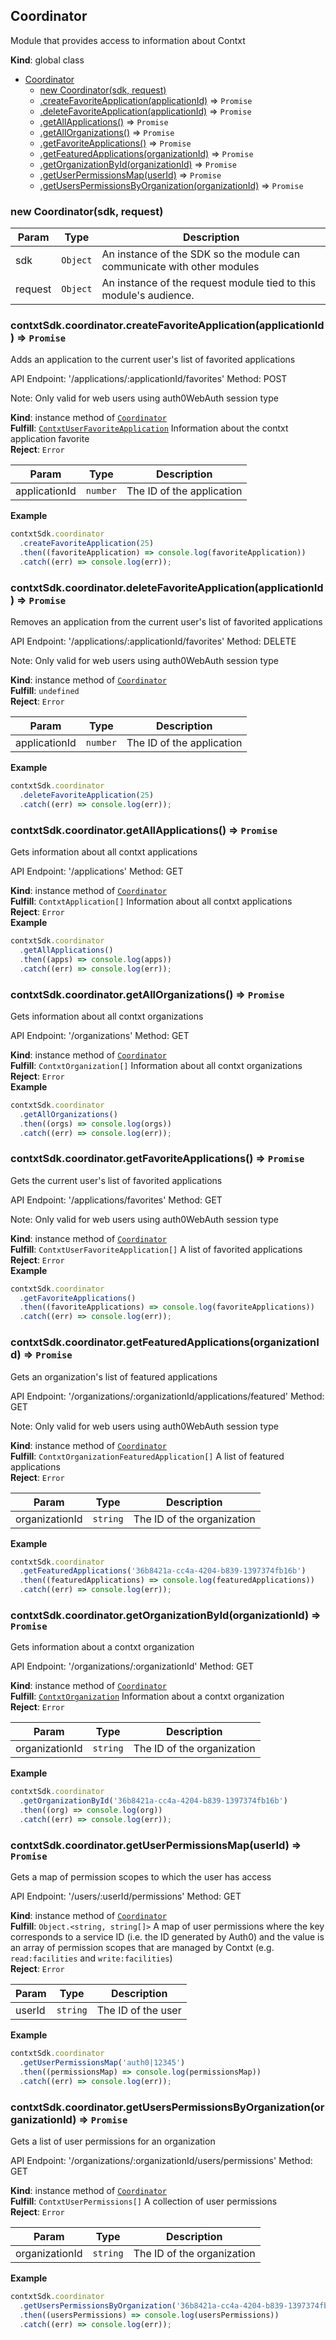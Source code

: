 <a name="Coordinator"></a>

## Coordinator
Module that provides access to information about Contxt

**Kind**: global class  

* [Coordinator](#Coordinator)
    * [new Coordinator(sdk, request)](#new_Coordinator_new)
    * [.createFavoriteApplication(applicationId)](#Coordinator+createFavoriteApplication) ⇒ <code>Promise</code>
    * [.deleteFavoriteApplication(applicationId)](#Coordinator+deleteFavoriteApplication) ⇒ <code>Promise</code>
    * [.getAllApplications()](#Coordinator+getAllApplications) ⇒ <code>Promise</code>
    * [.getAllOrganizations()](#Coordinator+getAllOrganizations) ⇒ <code>Promise</code>
    * [.getFavoriteApplications()](#Coordinator+getFavoriteApplications) ⇒ <code>Promise</code>
    * [.getFeaturedApplications(organizationId)](#Coordinator+getFeaturedApplications) ⇒ <code>Promise</code>
    * [.getOrganizationById(organizationId)](#Coordinator+getOrganizationById) ⇒ <code>Promise</code>
    * [.getUserPermissionsMap(userId)](#Coordinator+getUserPermissionsMap) ⇒ <code>Promise</code>
    * [.getUsersPermissionsByOrganization(organizationId)](#Coordinator+getUsersPermissionsByOrganization) ⇒ <code>Promise</code>

<a name="new_Coordinator_new"></a>

### new Coordinator(sdk, request)

| Param | Type | Description |
| --- | --- | --- |
| sdk | <code>Object</code> | An instance of the SDK so the module can communicate with other modules |
| request | <code>Object</code> | An instance of the request module tied to this module's audience. |

<a name="Coordinator+createFavoriteApplication"></a>

### contxtSdk.coordinator.createFavoriteApplication(applicationId) ⇒ <code>Promise</code>
Adds an application to the current user's list of favorited applications

API Endpoint: '/applications/:applicationId/favorites'
Method: POST

Note: Only valid for web users using auth0WebAuth session type

**Kind**: instance method of [<code>Coordinator</code>](#Coordinator)  
**Fulfill**: [<code>ContxtUserFavoriteApplication</code>](./Typedefs.md#ContxtUserFavoriteApplication) Information about the contxt application favorite  
**Reject**: <code>Error</code>  

| Param | Type | Description |
| --- | --- | --- |
| applicationId | <code>number</code> | The ID of the application |

**Example**  
```js
contxtSdk.coordinator
  .createFavoriteApplication(25)
  .then((favoriteApplication) => console.log(favoriteApplication))
  .catch((err) => console.log(err));
```
<a name="Coordinator+deleteFavoriteApplication"></a>

### contxtSdk.coordinator.deleteFavoriteApplication(applicationId) ⇒ <code>Promise</code>
Removes an application from the current user's list of favorited applications

API Endpoint: '/applications/:applicationId/favorites'
Method: DELETE

Note: Only valid for web users using auth0WebAuth session type

**Kind**: instance method of [<code>Coordinator</code>](#Coordinator)  
**Fulfill**: <code>undefined</code>  
**Reject**: <code>Error</code>  

| Param | Type | Description |
| --- | --- | --- |
| applicationId | <code>number</code> | The ID of the application |

**Example**  
```js
contxtSdk.coordinator
  .deleteFavoriteApplication(25)
  .catch((err) => console.log(err));
```
<a name="Coordinator+getAllApplications"></a>

### contxtSdk.coordinator.getAllApplications() ⇒ <code>Promise</code>
Gets information about all contxt applications

API Endpoint: '/applications'
Method: GET

**Kind**: instance method of [<code>Coordinator</code>](#Coordinator)  
**Fulfill**: <code>ContxtApplication[]</code> Information about all contxt applications  
**Reject**: <code>Error</code>  
**Example**  
```js
contxtSdk.coordinator
  .getAllApplications()
  .then((apps) => console.log(apps))
  .catch((err) => console.log(err));
```
<a name="Coordinator+getAllOrganizations"></a>

### contxtSdk.coordinator.getAllOrganizations() ⇒ <code>Promise</code>
Gets information about all contxt organizations

API Endpoint: '/organizations'
Method: GET

**Kind**: instance method of [<code>Coordinator</code>](#Coordinator)  
**Fulfill**: <code>ContxtOrganization[]</code> Information about all contxt organizations  
**Reject**: <code>Error</code>  
**Example**  
```js
contxtSdk.coordinator
  .getAllOrganizations()
  .then((orgs) => console.log(orgs))
  .catch((err) => console.log(err));
```
<a name="Coordinator+getFavoriteApplications"></a>

### contxtSdk.coordinator.getFavoriteApplications() ⇒ <code>Promise</code>
Gets the current user's list of favorited applications

API Endpoint: '/applications/favorites'
Method: GET

Note: Only valid for web users using auth0WebAuth session type

**Kind**: instance method of [<code>Coordinator</code>](#Coordinator)  
**Fulfill**: <code>ContxtUserFavoriteApplication[]</code> A list of favorited applications  
**Reject**: <code>Error</code>  
**Example**  
```js
contxtSdk.coordinator
  .getFavoriteApplications()
  .then((favoriteApplications) => console.log(favoriteApplications))
  .catch((err) => console.log(err));
```
<a name="Coordinator+getFeaturedApplications"></a>

### contxtSdk.coordinator.getFeaturedApplications(organizationId) ⇒ <code>Promise</code>
Gets an organization's list of featured applications

API Endpoint: '/organizations/:organizationId/applications/featured'
Method: GET

Note: Only valid for web users using auth0WebAuth session type

**Kind**: instance method of [<code>Coordinator</code>](#Coordinator)  
**Fulfill**: <code>ContxtOrganizationFeaturedApplication[]</code> A list of featured applications  
**Reject**: <code>Error</code>  

| Param | Type | Description |
| --- | --- | --- |
| organizationId | <code>string</code> | The ID of the organization |

**Example**  
```js
contxtSdk.coordinator
  .getFeaturedApplications('36b8421a-cc4a-4204-b839-1397374fb16b')
  .then((featuredApplications) => console.log(featuredApplications))
  .catch((err) => console.log(err));
```
<a name="Coordinator+getOrganizationById"></a>

### contxtSdk.coordinator.getOrganizationById(organizationId) ⇒ <code>Promise</code>
Gets information about a contxt organization

API Endpoint: '/organizations/:organizationId'
Method: GET

**Kind**: instance method of [<code>Coordinator</code>](#Coordinator)  
**Fulfill**: [<code>ContxtOrganization</code>](./Typedefs.md#ContxtOrganization) Information about a contxt organization  
**Reject**: <code>Error</code>  

| Param | Type | Description |
| --- | --- | --- |
| organizationId | <code>string</code> | The ID of the organization |

**Example**  
```js
contxtSdk.coordinator
  .getOrganizationById('36b8421a-cc4a-4204-b839-1397374fb16b')
  .then((org) => console.log(org))
  .catch((err) => console.log(err));
```
<a name="Coordinator+getUserPermissionsMap"></a>

### contxtSdk.coordinator.getUserPermissionsMap(userId) ⇒ <code>Promise</code>
Gets a map of permission scopes to which the user has access

API Endpoint: '/users/:userId/permissions'
Method: GET

**Kind**: instance method of [<code>Coordinator</code>](#Coordinator)  
**Fulfill**: <code>Object.&lt;string, string[]&gt;</code> A map of user permissions where the
  key corresponds to a service ID (i.e. the ID generated by Auth0) and the
  value is an array of permission scopes that are managed by Contxt (e.g.
  `read:facilities` and `write:facilities`)  
**Reject**: <code>Error</code>  

| Param | Type | Description |
| --- | --- | --- |
| userId | <code>string</code> | The ID of the user |

**Example**  
```js
contxtSdk.coordinator
  .getUserPermissionsMap('auth0|12345')
  .then((permissionsMap) => console.log(permissionsMap))
  .catch((err) => console.log(err));
```
<a name="Coordinator+getUsersPermissionsByOrganization"></a>

### contxtSdk.coordinator.getUsersPermissionsByOrganization(organizationId) ⇒ <code>Promise</code>
Gets a list of user permissions for an organization

API Endpoint: '/organizations/:organizationId/users/permissions'
Method: GET

**Kind**: instance method of [<code>Coordinator</code>](#Coordinator)  
**Fulfill**: <code>ContxtUserPermissions[]</code> A collection of user permissions  
**Reject**: <code>Error</code>  

| Param | Type | Description |
| --- | --- | --- |
| organizationId | <code>string</code> | The ID of the organization |

**Example**  
```js
contxtSdk.coordinator
  .getUsersPermissionsByOrganization('36b8421a-cc4a-4204-b839-1397374fb16b')
  .then((usersPermissions) => console.log(usersPermissions))
  .catch((err) => console.log(err));
```
